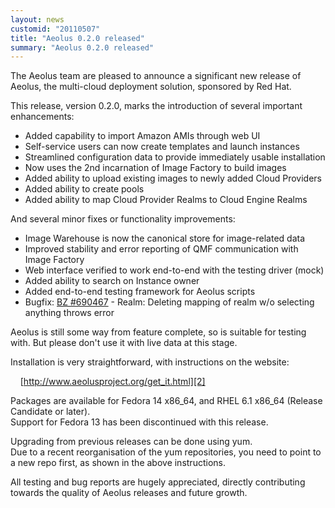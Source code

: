 ```yaml
---
layout: news
customid: "20110507"
title: "Aeolus 0.2.0 released"
summary: "Aeolus 0.2.0 released"
---
```

The Aeolus team are pleased to announce a significant new release of Aeolus,
the multi-cloud deployment solution, sponsored by Red Hat.

This release, version 0.2.0, marks the introduction of several important
enhancements:

* Added capability to import Amazon AMIs through web UI
* Self-service users can now create templates and launch instances
* Streamlined configuration data to provide immediately usable installation
* Now uses the 2nd incarnation of Image Factory to build images
* Added ability to upload existing images to newly added Cloud Providers
* Added ability to create pools
* Added ability to map Cloud Provider Realms to Cloud Engine Realms

And several minor fixes or functionality improvements:

* Image Warehouse is now the canonical store for image-related data
* Improved stability and error reporting of QMF communication with Image
  Factory
* Web interface verified to work end-to-end with the testing driver (mock)
* Added ability to search on Instance owner
* Added end-to-end testing framework for Aeolus scripts
* Bugfix: [BZ #690467][1] - Realm: Deleting mapping of realm w/o selecting
  anything throws error

Aeolus is still some way from feature complete, so is suitable for testing
with. But please don't use it with live data at this stage.

Installation is very straightforward, with instructions on the website:

&nbsp;&nbsp;&nbsp;&nbsp;[http://www.aeolusproject.org/get_it.html][2]

Packages are available for Fedora 14 x86_64, and RHEL 6.1 x86_64 (Release
Candidate or later).  
Support for Fedora 13 has been discontinued with this release.

Upgrading from previous releases can be done using yum.  
Due to a recent reorganisation of the yum repositories, you need to point to a
new repo first, as shown in the above instructions.

All testing and bug reports are hugely appreciated, directly contributing
towards the quality of Aeolus releases and future growth.

[1]: https://bugzilla.redhat.com/show_bug.cgi?id=690467 "Bug 690467"
[2]: http://www.aeolusproject.org/get_it.html "Get Aeolus"
